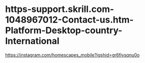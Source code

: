 # https-support.skrill.com-1048967012-Contact-us.htm-Platform-Desktop-country-International
https://instagram.com/homescapes_mobile?igshid=gr6fiysqnu0o
